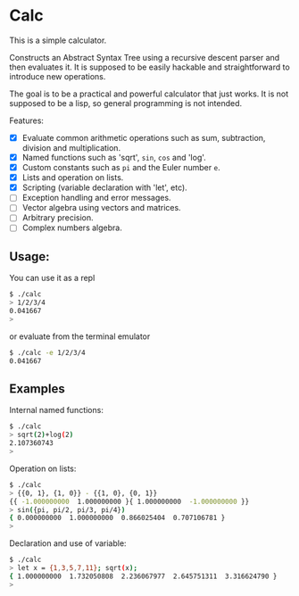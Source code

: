 # Calc

This is a simple calculator.

Constructs an Abstract Syntax Tree using a recursive descent parser
and then evaluates it. It is supposed to be easily hackable and
straightforward to introduce new operations.

The goal is to be a practical and powerful calculator that just
works. It is not supposed to be a lisp, so general programming is not
intended.

Features:

- [X] Evaluate common arithmetic operations such as sum, subtraction, division and multiplication.
- [x] Named functions such as 'sqrt', `sin`, `cos` and 'log'.
- [x] Custom constants such as `pi` and the Euler number `e`.
- [x] Lists and operation on lists.
- [x] Scripting (variable declaration with 'let', etc).
- [ ] Exception handling and error messages.
- [ ] Vector algebra using vectors and matrices.
- [ ] Arbitrary precision.
- [ ] Complex numbers algebra.

## Usage:
You can use it as a repl
```bash
$ ./calc
> 1/2/3/4
0.041667
>
```

or evaluate from the terminal emulator
```bash
$ ./calc -e 1/2/3/4
0.041667
```

## Examples
Internal named functions:
```bash
$ ./calc
> sqrt(2)+log(2)
2.107360743
>
```

Operation on lists:
```bash
$ ./calc
> {{0, 1}, {1, 0}} - {{1, 0}, {0, 1}}
{{ -1.000000000  1.000000000 }{ 1.000000000  -1.000000000 }}
> sin({pi, pi/2, pi/3, pi/4})
{ 0.000000000  1.000000000  0.866025404  0.707106781 }
>
```

Declaration and use of variable:
```bash
$ ./calc
> let x = {1,3,5,7,11}; sqrt(x);
{ 1.000000000  1.732050808  2.236067977  2.645751311  3.316624790 }
>
```
